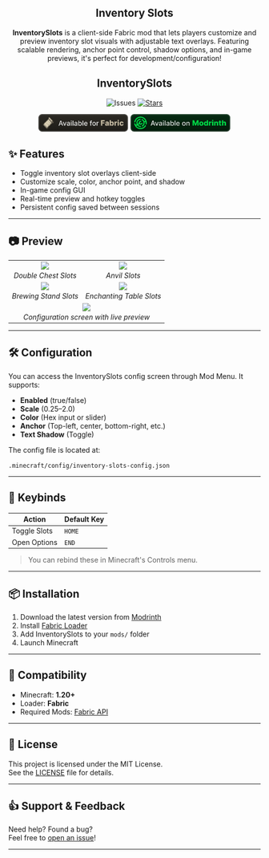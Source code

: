 <div align="center">

## Inventory Slots

**InventorySlots** is a client-side Fabric mod that lets players customize and preview inventory slot visuals with adjustable text overlays. Featuring scalable rendering, anchor point control, shadow options, and in-game previews, it's perfect for development/configuration!

## InventorySlots

![Issues](https://img.shields.io/github/issues-raw/BitByLogics/InventorySlots)
[![Stars](https://img.shields.io/github/stars/BitByLogics/InventorySlots)](https://github.com/BitByLogics/InventorySlots/stargazers)

<a href="#"><img src="https://raw.githubusercontent.com/intergrav/devins-badges/v3/assets/compact/supported/fabric_46h.png" height="35"></a>
<a href="#"><img src="https://raw.githubusercontent.com/intergrav/devins-badges/v3/assets/compact/available/modrinth_vector.svg" height="35"></a>

</div>

## ✨ Features

- Toggle inventory slot overlays client-side
- Customize scale, color, anchor point, and shadow
- In-game config GUI
- Real-time preview and hotkey toggles
- Persistent config saved between sessions

---

## 📷 Preview

<div align="center">

<table>
  <tr>
    <td align="center">
      <img src="https://i.imgur.com/E3LJtgy.png" height="180" /><br>
      <em>Double Chest Slots</em>
    </td>
    <td align="center">
      <img src="https://i.imgur.com/AHIk2zc.png" height="180" /><br>
      <em>Anvil Slots</em>
    </td>
  </tr>
  <tr>
    <td align="center">
      <img src="https://i.imgur.com/YMHXdrq.png" height="180" /><br>
      <em>Brewing Stand Slots</em>
    </td>
    <td align="center">
      <img src="https://i.imgur.com/rE5V1rF.png" height="180" /><br>
      <em>Enchanting Table Slots</em>
    </td>
  </tr>
  <tr>
    <td align="center" colspan="2">
      <img src="https://i.imgur.com/3qoqJcX.png" height="320" /><br>
      <em>Configuration screen with live preview</em>
    </td>
  </tr>
</table>

</div>

---

## 🛠 Configuration

You can access the InventorySlots config screen through Mod Menu. It supports:

- **Enabled** (true/false)
- **Scale** (0.25–2.0)
- **Color** (Hex input or slider)
- **Anchor** (Top-left, center, bottom-right, etc.)
- **Text Shadow** (Toggle)

The config file is located at:

```
.minecraft/config/inventory-slots-config.json
```

---

## 🔧 Keybinds

| Action       | Default Key |
|--------------|-------------|
| Toggle Slots | `HOME`      |
| Open Options | `END`       |

> You can rebind these in Minecraft's Controls menu.

---

## 📦 Installation

1. Download the latest version from [Modrinth](https://modrinth.com/mod/inventoryslots)
2. Install [Fabric Loader](https://fabricmc.net/use/)
3. Add InventorySlots to your `mods/` folder
4. Launch Minecraft

---

## 🧩 Compatibility

- Minecraft: **1.20+**
- Loader: **Fabric**
- Required Mods: [Fabric API](https://modrinth.com/mod/fabric-api)

---

## 📜 License

This project is licensed under the MIT License.  
See the [LICENSE](./LICENSE) file for details.

---

## 👍 Support & Feedback

Need help? Found a bug?  
Feel free to [open an issue](https://github.com/VaultedMC/InventorySlots/issues)!

---
